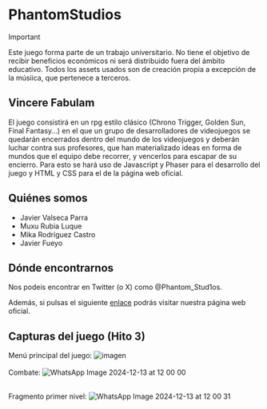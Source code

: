 # PhantomStudios
> [!IMPORTANT]
> Este juego forma parte de un trabajo universitario. No tiene el objetivo de recibir beneficios económicos ni será distribuido fuera del ámbito educativo. Todos los assets usados son de creación propia a excepción de la músiica, que pertenece a terceros.

## Vincere Fabulam
El juego consistirá en un rpg estilo clásico (Chrono Trigger, Golden Sun, Final Fantasy…) en el que un grupo de desarrolladores de videojuegos se quedarán encerrados dentro del mundo de los videojuegos y deberán luchar contra sus profesores, que han materializado ideas en forma de mundos que el equipo debe recorrer, y vencerlos para escapar de su encierro. Para esto se hará uso de Javascript y Phaser para el desarrollo del juego y HTML y CSS para el de la página web oficial. 

## Quiénes somos
- Javier Valseca Parra
- Muxu Rubia Luque
- Mika Rodríguez Castro
- Javier Fueyo

## Dónde encontrarnos
Nos podeis encontrar en Twitter (o X) como @Phantom_Stud1os. 

Además, si pulsas el siguiente [enlace](https://rubialuque.github.io/PhantomStudios/) podrás visitar nuestra página web oficial.
<br>

## Capturas del juego (Hito 3)

Menú principal del juego:
![imagen](https://github.com/user-attachments/assets/0907f187-bd45-42fd-bf39-5230192da396) 
<br><br>
Combate:
![WhatsApp Image 2024-12-13 at 12 00 00](https://github.com/user-attachments/assets/e616b9d9-b298-4e56-9887-c5444c539ed2)
<br><br>

Fragmento primer nivel:
![WhatsApp Image 2024-12-13 at 12 00 31](https://github.com/user-attachments/assets/a9119e3e-7fe2-4248-a8c1-0166fabccf3b)




